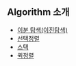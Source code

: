 ## Algorithm 소개
* [이분 탐색(이진탐색)](binarySearch)
* [선택정렬](selectionSort)
* [스택](stack)
* [퀵정렬](quickSort)


